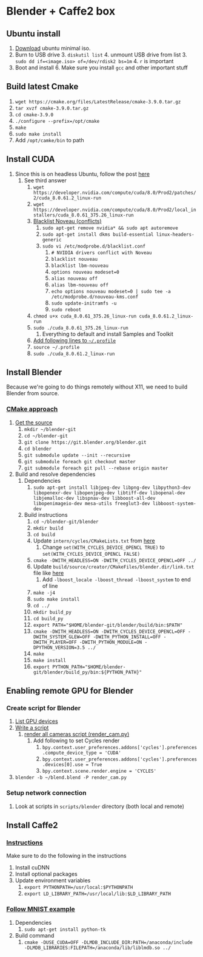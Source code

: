 # Blender + Caffe2 box
## Ubuntu install
1. [Download](https://help.ubuntu.com/community/Installation/MinimalCD) ubuntu minimal iso.
2. Burn to USB drive
	3. `diskutil list`
	4. unmount USB drive from list
	3. `sudo dd if=<image.iso> of=/dev/rdisk2 bs=1m`
		4. `r` is important
5. Boot and install
	6. Make sure you install `gcc` and other important stuff

## Build latest Cmake
1. `wget https://cmake.org/files/LatestRelease/cmake-3.9.0.tar.gz`
2. `tar xvzf cmake-3.9.0.tar.gz`
3. `cd cmake-3.9.0`
4. `./configure --prefix=/opt/cmake`
5. `make`
6. `sudo make install`
7. Add `/opt/camke/bin` to path


## Install CUDA
1. Since this is on headless Ubuntu, follow the post [here](https://askubuntu.com/questions/830983/how-to-winstall-nvidia-drivers-to-use-cuda-without-also-installing-x11)
	1. See third answer
		1. `wget https://developer.nvidia.com/compute/cuda/8.0/Prod2/patches/2/cuda_8.0.61.2_linux-run`
		2. `wget https://developer.nvidia.com/compute/cuda/8.0/Prod2/local_installers/cuda_8.0.61_375.26_linux-run`
		3. [Blacklist Noveau (conflicts)](https://askubuntu.com/questions/841876/how-to-disable-nouveau-kernel-driver)
			1. `sudo apt-get remove nvidia* && sudo apt autoremove`
			2. `sudo apt-get install dkms build-essential linux-headers-generic`
			3. `sudo vi /etc/modprobe.d/blacklist.conf`
				1. `# NVIDIA drivers conflict with Noveau`
				2. `blacklist nouveau`
				3. `blacklist lbm-nouveau`
				4. `options nouveau modeset=0`
				5. `alias nouveau off`
				6. `alias lbm-nouveau off`
				7. `echo options nouveau modeset=0 | sudo tee -a /etc/modprobe.d/nouveau-kms.conf`
				8. `sudo update-initramfs -u`
				9. `sudo reboot`
		4. `chmod u+x cuda_8.0.61_375.26_linux-run cuda_8.0.61.2_linux-run`
		5. `sudo ./cuda_8.0.61_375.26_linux-run`
			1. Everything to default and install Samples and Toolkit
		6. [Add following lines to `~/.profile`](https://www.cs.colostate.edu/~info/cuda-faq.html)
		7. `source ~/.profile`
		8. `sudo ./cuda_8.0.61.2_linux-run`

## Install Blender
Because we're going to do things remotely without X11, we need to build Blender from source.

### [CMake approach](https://wiki.blender.org/index.php/Dev:Doc/Building_Blender/Linux/Ubuntu/CMake)
1. [Get the source](https://wiki.blender.org/index.php/Dev:Doc/Building_Blender/Linux/get_the_source)
	1. `mkdir ~/blender-git`
	2. `cd ~/blender-git`
	3. `git clone https://git.blender.org/blender.git`
	4. `cd blender`
	5. `git submodule update --init --recursive`
	6. `git submodule foreach git checkout master`
	7. `git submodule foreach git pull --rebase origin master`
2. Build and resolve dependencies
	1. Dependencies
		1. `sudo apt-get install libjpeg-dev libpng-dev libpython3-dev libopenexr-dev libopenjpeg-dev libtiff-dev libopenal-dev libjemalloc-dev libspnav-dev libboost-all-dev libopenimageio-dev mesa-utils freeglut3-dev libboost-system-dev`
	2. Build instructions
		1. `cd ~/blender-git/blender`
		2. `mkdir build`
		3. `cd build`
		4. Update `intern/cycles/CMakeLists.txt` from [here](https://blender.stackexchange.com/questions/68698/headless-blender-using-cycles-without-x-server)
			1. Change `set(WITH_CYCLES_DEVICE_OPENCL TRUE)` to `set(WITH_CYCLES_DEVICE_OPENCL FALSE)`
		5. `cmake -DWITH_HEADLESS=ON -DWITH_CYCLES_DEVICE_OPENCL=OFF ../`
		6. Update `build/source/creator/CMakeFiles/blender.dir/link.txt` file like [here](https://developer.blender.org/T49231)
			1. Add `-lboost_locale -lboost_thread -lboost_system` to end of line
		7. `make -j4`
		8. `sudo make install`
		9. `cd ../`
		10. `mkdir build_py`
		11. `cd build_py`
		12. `export PATH="$HOME/blender-git/blender/build/bin:$PATH"`
		13. `cmake -DWITH_HEADLESS=ON -DWITH_CYCLES_DEVICE_OPENCL=OFF -DWITH_SYSTEM_GLEW=OFF -DWITH_PYTHON_INSTALL=OFF -DWITH_PLAYER=OFF -DWITH_PYTHON_MODULE=ON -DPYTHON_VERSION=3.5 ../`
		14. `make`
		15. `make install`
		16. `export PYTHON_PATH="$HOME/blender-git/blender/build_py/bin:${PYTHON_PATH}"`

## Enabling remote GPU for Blender
### Create script for Blender
1. [List GPU devices](https://blender.stackexchange.com/questions/74075/headless-render-cant-find-compute-device-in-2-78b)
2. [Write a script](https://blender.stackexchange.com/questions/5281/blender-sets-compute-device-cuda-but-doesnt-use-it-for-actual-render-on-ec2)
	1. [render all cameras script (render_cam.py)](https://www.blender.org/forum/viewtopic.php?t=19102&highlight=batch+render)
		1. Add following to set Cycles render
			1. `bpy.context.user_preferences.addons['cycles'].preferences.compute_device_type = 'CUDA'`
			2. `bpy.context.user_preferences.addons['cycles'].preferences.devices[0].use = True`
			3. `bpy.context.scene.render.engine = 'CYCLES'`
3. `blender -b ~/blend.blend -P render_cam.py`

### Setup network connection
1. Look at scripts in `scripts/blender` directory (both local and remote)

## Install Caffe2
### [Instructions](https://caffe2.ai/docs/getting-started.html?platform=ubuntu&configuration=compile)
Make sure to do the following in the instructions

1. Install cuDNN
2. Install optional packages
3. Update environment variables
	1. `export PYTHONPATH=/usr/local:$PYTHONPATH`
	2. `export LD_LIBRARY_PATH=/usr/local/lib:$LD_LIBRARY_PATH`

### [Follow MNIST example](https://caffe2.ai/docs/tutorial-MNIST.html)

1. Dependencies
	1. `sudo apt-get install python-tk`
2. Build command
	1. `cmake -DUSE_CUDA=OFF -DLMDB_INCLUDE_DIR:PATH=/anaconda/include -DLMDB_LIBRARIES:FILEPATH=/anaconda/lib/liblmdb.so ../`
